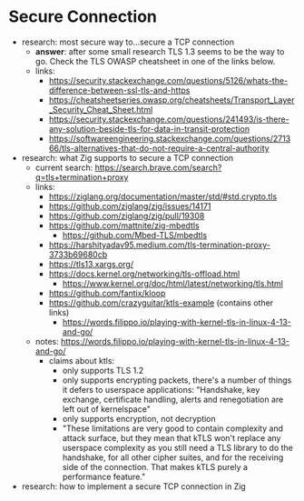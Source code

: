 # Secure Connection

- research: most secure way to...secure a TCP connection
	- **answer**: after some small research TLS 1.3 seems to be the way to go. Check the TLS OWASP cheatsheet in one of the links below.
	- links:
	    - https://security.stackexchange.com/questions/5126/whats-the-difference-between-ssl-tls-and-https
	    - https://cheatsheetseries.owasp.org/cheatsheets/Transport_Layer_Security_Cheat_Sheet.html
	    - https://security.stackexchange.com/questions/241493/is-there-any-solution-beside-tls-for-data-in-transit-protection
	    - https://softwareengineering.stackexchange.com/questions/271366/tls-alternatives-that-do-not-require-a-central-authority
- research: what Zig supports to secure a TCP connection
	- current search: https://search.brave.com/search?q=tls+termination+proxy
	- links:
	    - https://ziglang.org/documentation/master/std/#std.crypto.tls
	    - https://github.com/ziglang/zig/issues/14171
	    - https://github.com/ziglang/zig/pull/19308
	    - https://github.com/mattnite/zig-mbedtls
			- https://github.com/Mbed-TLS/mbedtls
	    - https://harshityadav95.medium.com/tls-termination-proxy-3733b69680cb
	    - https://tls13.xargs.org/
	    - https://docs.kernel.org/networking/tls-offload.html
			- https://www.kernel.org/doc/html/latest/networking/tls.html
	    - https://github.com/fantix/kloop
		- https://github.com/crazyguitar/ktls-example (contains other links)
			- https://words.filippo.io/playing-with-kernel-tls-in-linux-4-13-and-go/
	- notes: https://words.filippo.io/playing-with-kernel-tls-in-linux-4-13-and-go/
		- claims about ktls:
			- only supports TLS 1.2
			- only supports encrypting packets, there's a number of things it defers to userspace applications: "Handshake, key exchange, certificate handling, alerts and
			renegotiation are left out of kernelspace"
			- only supports encryption, not decryption
			- "These limitations are very good to contain complexity and attack surface, but they mean that kTLS won't replace any userspace complexity as you still need a TLS
			library to do the handshake, for all other cipher suites, and for the receiving side of the connection. That makes kTLS purely a performance feature."
- research: how to implement a secure TCP connection in Zig
